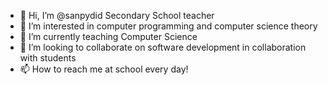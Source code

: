 - 👋 Hi, I’m @sanpydid Secondary School teacher
- 👀 I’m interested in computer programming and computer science theory
- 🌱 I’m currently teaching Computer Science
- 💞️ I’m looking to collaborate on software development in collaboration with students
- 📫 How to reach me at school every day!

<!---
sanpydid/sanpydid is a ✨ special ✨ repository because its `README.md` (this file) appears on your GitHub profile.
You can click the Preview link to take a look at your changes.
--->
